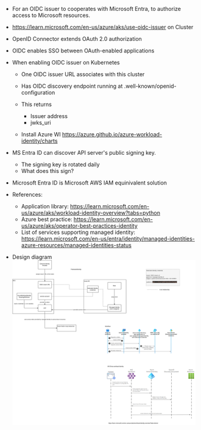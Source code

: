 * For an OIDC issuer to cooperates with Microsoft Entra, to authorize access to Microsoft resources.  

* https://learn.microsoft.com/en-us/azure/aks/use-oidc-issuer on Cluster 

  
* OpenID Connector extends OAuth 2.0 authorization 
* OIDC enables SSO between OAuth-enabled applications 

 
* When enabling OIDC issuer on Kubernetes 
  * One OIDC issuer URL associates with this cluster 
  * Has OIDC discovery endpoint running at .well-known/openid-configuration 

  * This returns  
    * Issuer address 
    * jwks_uri  
  * Install Azure WI https://azure.github.io/azure-workload-identity/charts

 

* MS Entra ID can discover API server's public signing key.  
  * The signing key is rotated daily 
  * What does this sign? 

 
* Microsoft Entra ID is Microsoft AWS IAM equinivalent solution  

* References: 

  * Application library: https://learn.microsoft.com/en-us/azure/aks/workload-identity-overview?tabs=python
  * Azure best practice: https://learn.microsoft.com/en-us/azure/aks/operator-best-practices-identity
  * List of services supporting managed identity: https://learn.microsoft.com/en-us/entra/identity/managed-identities-azure-resources/managed-identities-status

* Design diagram
![design diagram](managed-identity.png "Design diagram")
